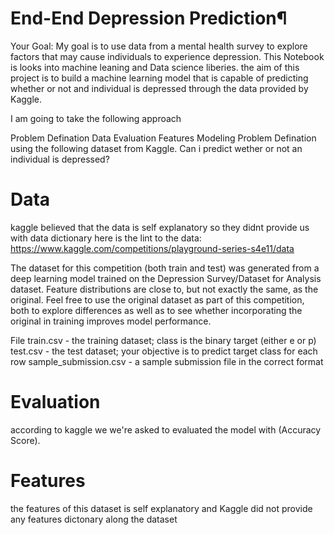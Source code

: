 # End-End Depression Prediction¶
Your Goal: My goal is to use data from a mental health survey to explore factors that may cause individuals to experience depression. This Notebook is looks into machine leaning and Data science liberies. the aim of this project is to build a machine learning model that is capable of predicting whether or not and individual is depressed through the data provided by Kaggle.

I am going to take the following approach

Problem Defination
Data
Evaluation
Features
Modeling
Problem Defination
using the following dataset from Kaggle. Can i predict wether or not an individual is depressed?

# Data
kaggle believed that the data is self explanatory so they didnt provide us with data dictionary here is the lint to the data: https://www.kaggle.com/competitions/playground-series-s4e11/data

The dataset for this competition (both train and test) was generated from a deep learning model trained on the Depression Survey/Dataset for Analysis dataset. Feature distributions are close to, but not exactly the same, as the original. Feel free to use the original dataset as part of this competition, both to explore differences as well as to see whether incorporating the original in training improves model performance.

File
train.csv - the training dataset; class is the binary target (either e or p)
test.csv - the test dataset; your objective is to predict target class for each row
sample_submission.csv - a sample submission file in the correct format

# Evaluation
according to kaggle we we're asked to evaluated the model with (Accuracy Score).


# Features
the features of this dataset is self explanatory and Kaggle did not provide any features dictonary along the dataset
